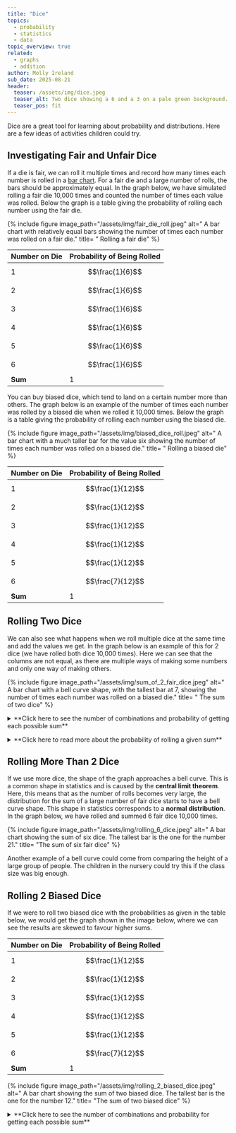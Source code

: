 ```yaml
---
title: "Dice"
topics: 
  - probability
  - statistics
  - data
topic_overview: true
related: 
  - graphs
  - addition
author: Molly Ireland
sub_date: 2025-08-21
header:
  teaser: /assets/img/dice.jpeg
  teaser_alt: Two dice showing a 6 and a 3 on a pale green background.
  teaser_pos: fit
---
```

Dice are a great tool for learning about probability and distributions. Here are a few ideas of activities children could try.

## Investigating Fair and Unfair Dice

If a die is fair, we can roll it multiple times and record how many times each number is rolled in a [bar chart]({{site.baseulr}}/articles/types_of_graphs/#bar-charts). For a fair die and a large number of rolls, the bars should be approximately equal. In the graph below, we have simulated rolling a fair die 10,000 times and counted the number of times each value was rolled. Below the graph is a table giving the probability of rolling each number using the fair die.

{% include figure image_path="/assets/img/fair_die_roll.jpeg" alt=" A bar chart with relatively equal bars showing the number of times each number was rolled on a fair die." title= " Rolling a fair die" %}

| Number on Die | Probability of Being Rolled |
|---------------|-----------------------------|
| 1 | $$\frac{1}{6}$$ |
| 2 | $$\frac{1}{6}$$ |
| 3 | $$\frac{1}{6}$$ |
| 4 | $$\frac{1}{6}$$ |
| 5 | $$\frac{1}{6}$$ |
| 6 | $$\frac{1}{6}$$ |
| **Sum** | 1 |

You can buy biased dice, which tend to land on a certain number more than others. The graph below is an example of the number of times each number was rolled by a biased die when we rolled it 10,000 times. Below the graph is a table giving the probability of rolling each number using the biased die.

{% include figure image_path="/assets/img/biased_dice_roll.jpeg" alt=" A bar chart with a much taller bar for the value six showing the number of times each number was rolled on a biased die." title= " Rolling a biased die" %}

| Number on Die | Probability of Being Rolled |
|---------------|-----------------------------|
| 1 |  $$\frac{1}{12}$$ |
| 2 | $$\frac{1}{12}$$ |
| 3 | $$\frac{1}{12}$$ |
| 4 | $$\frac{1}{12}$$ |
| 5 | $$\frac{1}{12}$$ |
| 6 | $$\frac{7}{12}$$ |
| **Sum** | 1 |

## Rolling Two Dice

We can also see what happens when we roll multiple dice at the same time and add the values we get. In the graph below is an example of this for 2 dice (we have rolled both dice 10,000 times). Here we can see that the columns are not equal, as there are multiple ways of making some numbers and only one way of making others.

{% include figure image_path="/assets/img/sum_of_2_fair_dice.jpeg" alt=" A bar chart with a bell curve shape, with the tallest bar at 7, showing the number of times each number was rolled on a biased die." title= " The sum of two dice" %}

<details markdown ="1">
<summary markdown="span">**Click here to see the number of combinations and probability of getting each possible sum**</summary>
<p></p>

In the table below, we can see the number of different ways of making each number from a sum of two dice. We can see that the tallest column in the bar chart is for a sum of 7. In the table, we can see that the number 7 has the highest number of ways to be made from a combination of two dice. As both dice are fair, this means that a sum of 7 has the highest probability of being rolled.

| Sum of Dice | Number of Combinations | Probability      |
|-------------|------------------------|------------------|
| 2           | 1                      | $$\frac{1}{36}$$ |
| 3           | 2                      | $$\frac{2}{36}$$ |
| 4           | 3                      | $$\frac{3}{36}$$ |
| 5           | 4                      | $$\frac{4}{36}$$ |
| 6           | 5                      | $$\frac{5}{36}$$ |
| 7           | 6                      | $$\frac{6}{36}$$ |
| 8           | 5                      | $$\frac{5}{36}$$ |
| 9           | 4                      | $$\frac{4}{36}$$ |
| 10          | 3                      | $$\frac{3}{36}$$ |
| 11          | 2                      | $$\frac{2}{36}$$ |
| 12          | 1                      | $$\frac{1}{36}$$ |
|-------------|------------------------|------------------|
| **Sum**     | 36                     | 1                |

</details>
<p></p>

<details markdown ="1">
<summary markdown="span">**Click here to read more about the probability of rolling a given sum**</summary>
<p></p>

There are 5 ways to get the sum of 6, and these are summarised in the table below. You may think that the case of the first dice being 1 and the second being 5 is the same as the first dice being 5 and the second dice being 1. For the sake of finding the sum of the dice, this is true; however, we have to notice that the case of rolling one of the dice to be a 1 and one of the dice to be a 5 occurs twice as much as the case where both dice are 3. 

Each die has the probability $$\frac{1}{6}$$ of giving each number this means that the case of the first dice being 1 and the second dice being 5 occurs with a probability of $$\frac{1}{36}$$ and the case of the first dice being 5 and the second dice being 1 occurs with a probability of $$\frac{1}{36}$$. This makes the total probability of rolling one 1 and one 5 $$\frac{2}{36}$$ which is twice as much as the probability of rolling two 3's, which is $$\frac{1}{36}$$. 

Adding the probabilities in the table gives us the total probability of rolling two dice that sum to six to be $$\frac{5}{36}$$. The total number of ways that the two dice can be rolled is 36, as there are 6 possibilities for the first dice and 6 possibilities for the second dice and $$6\times 6= 36$$. This means that the probability of rolling a six from two dice $$\frac{5}{36}$$ corresponds to saying that 5 out of the 36 dice combinations lead to a combined sum of 6 as the two dice are fair. 

| Dice 1 | Dice 2 | Probability of Happening |
|--------|--------|--------------------------|
| 1      | 5      | $$\frac{1}{36}$$         |
| 2      | 4      | $$\frac{1}{36}$$         |
| 3      | 3      | $$\frac{1}{36}$$         |
| 4      | 2      | $$\frac{1}{36}$$         |
| 5      | 1      | $$\frac{1}{36}$$         |

</details>
<p></p>

## Rolling More Than 2 Dice

If we use more dice, the shape of the graph approaches a bell curve. This is a common shape in statistics and is caused by the **central limit theorem**. Here, this means that as the number of rolls becomes very large, the distribution for the sum of a large number of fair dice starts to have a bell curve shape. This shape in statistics corresponds to a **normal distribution**. In the graph below, we have rolled and summed 6 fair dice 10,000 times.

{% include figure image_path="/assets/img/rolling_6_dice.jpeg" alt=" A bar chart showing the sum of six dice. The tallest bar is the one for the number 21." title= "The sum of six fair dice" %}

Another example of a bell curve could come from comparing the height of a large group of people. The children in the nursery could try this if the class size was big enough.

## Rolling 2 Biased Dice

If we were to roll two biased dice with the probabilities as given in the table below, we would get the graph shown in the image below, where we can see the results are skewed to favour higher sums. 

| Number on Die | Probability of Being Rolled |
|---------------|-----------------------------|
| 1 |  $$\frac{1}{12}$$ |
| 2 | $$\frac{1}{12}$$ |
| 3 | $$\frac{1}{12}$$ |
| 4 | $$\frac{1}{12}$$ |
| 5 | $$\frac{1}{12}$$ |
| 6 | $$\frac{7}{12}$$ |
| **Sum** | 1 |

{% include figure image_path="/assets/img/rolling_2_biased_dice.jpeg" alt=" A bar chart showing the sum of two biased dice. The tallest bar is the one for the number 12." title= "The sum of two biased dice" %}

<details markdown ="1">
<summary markdown="span">**Click here to see the number of combinations and probability for getting each possible sum**</summary>
<p></p>

| Sum of Dice | Number of Combinations | Probability        |
|-------------|------------------------|--------------------|
| 2           | 1                      | $$\frac{1}{144}$$  |
| 3           | 2                      | $$\frac{2}{144}$$  |
| 4           | 3                      | $$\frac{3}{144}$$  |
| 5           | 4                      | $$\frac{4}{144}$$  |
| 6           | 5                      | $$\frac{5}{144}$$  |
| 7           | 6                      | $$\frac{18}{144}$$ |
| 8           | 5                      | $$\frac{17}{144}$$ |
| 9           | 4                      | $$\frac{16}{144}$$ |
| 10          | 3                      | $$\frac{15}{144}$$ |
| 11          | 2                      | $$\frac{14}{144}$$ |
| 12          | 1                      | $$\frac{49}{144}$$ |
|-------------|------------------------|--------------------|
| **Sum**     | 36                     | 1                  |

</details>
<p></p>


[should probably write an article on the basics of probability]:#
